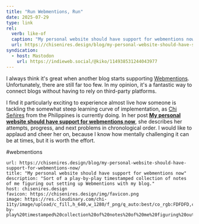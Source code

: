 ```yaml
---
title: "Run Webmentions, Run"
date: 2025-07-29 
type: link
rel:
  verb: like-of
  caption: "My personal website should have support for webmentions now"
  url: https://chisenires.design/blog/my-personal-website-should-have-support-for-webmentions-now/
syndication:
  - host: Mastodon
    url: https://indieweb.social/@kiko/114938531244043977
---
```


I always think it's great when another blog starts supporting [Webmentions](https://kiko.io/search/?q=webmention). Unfortunately, there are still far too few. In my opinion, it's a fantastic way to connect blogs without having to rely on third-party platforms.

I find it particularly exciting to experience almost live how someone is tackling the somewhat steep learning curve of implementation, as [Chi Señires](https://chisenires.design/) from the Philippines is currently doing. In her post [**My personal website should have support for webmentions now**](https://chisenires.design/blog/my-personal-website-should-have-support-for-webmentions-now/), she describes her attempts, progress, and next problems in chronological order. I would like to applaud and cheer her on, because I know how mentally challenging it can be at times, but it is worth the effort.

#webmentions

```cardlink
url: https://chisenires.design/blog/my-personal-website-should-have-support-for-webmentions-now/
title: "My personal website should have support for webmentions now"
description: "Sort of a play-by-play timestamped collection of notes of me figuring out setting up Webmentions with my blog."
host: chisenires.design
favicon: https://chisenires.design/img/favicon.png
image: https://res.cloudinary.com/chi-11ty/image/upload/c_fill,h_640,w_1280/f_png/q_auto:best/co_rgb:FDFDFD,c_fit,w_1071,l_text:open%20sans_60_bold_normal_left:My%20personal%20website%20should%20have%20support%20for%20webmentions%20now/fl_layer_apply,g_south_west,x_60,y_378/co_rgb:FDFDFD,c_fit,w_1071,l_text:open%20sans_36_normal_left:Sort%20of%20a%20play-by-play%20timestamped%20collection%20of%20notes%20of%20me%20figuring%20out%20setting%20up%20Webmentions%20with%20my%20blog./fl_layer_apply,g_north_west,x_60,y_298/co_rgb:FDFDFD,l_text:open%20sans_36_bold_normal_left:chisenires.design/fl_layer_apply,g_south_west,x_60,y_24/chisenires.design/thumbnail_odokru
```
